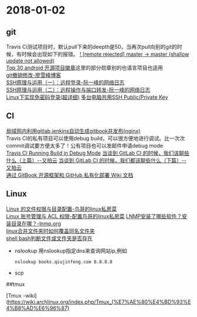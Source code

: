 # 2018-01-02
## git
Travis Ci测试项目时，默认pull下来的deepth是50，当再次pull向别的git的时候，有时候会出现如下的报错。
[ ! [remote rejected] master -> master (shallow update not allowed)](https://stackoverflow.com/questions/28983842/remote-rejected-shallow-update-not-allowed-after-changing-git-remote-url)  
[Top 30 android 开源项目徽章](http://gdky005.com/2017/06/15/%E5%BE%BD%E7%AB%A0%E7%B3%BB%E5%88%971%EF%BC%9A-Top-30-android-%E5%BC%80%E6%BA%90%E9%A1%B9%E7%9B%AE%E5%BE%BD%E7%AB%A0/)这里的部分勋章别的也语言项目也适用  
[git撤销修改-廖雪峰博客](https://www.liaoxuefeng.com/wiki/0013739516305929606dd18361248578c67b8067c8c017b000/001374831943254ee90db11b13d4ba9a73b9047f4fb968d000)  
[SSH原理与运用（一）：远程登录-阮一峰的网络日志](http://www.ruanyifeng.com/blog/2011/12/ssh_remote_login.html)  
[SSH原理与运用（二）：远程操作与端口转发-阮一峰的网络日志](http://www.ruanyifeng.com/blog/2011/12/ssh_port_forwarding.html)  
[Linux下实现免密码登录(超详细)](http://www.jb51.net/article/94599.htm)
[多台电脑共用SSH Public/Private Key](https://www.douban.com/note/267252677/)  


## CI
[局域网内利用gitlab,jenkins自动生成gitbook并发布(nginx)](http://www.cnblogs.com/zqb-all/p/5371255.html)  
Travis CI的私有项目可以使用debug build，可以很方便地进行调试。比一次次commit调试要方便太多了！公有项目也可以发邮件申请debug mode  
[Travis CI Running Build in Debug Mode](https://docs.travis-ci.com/user/running-build-in-debug-mode/)
[当谈到 GitLab CI 的时候，我们该聊些什么（上篇）--又拍云](https://zhuanlan.zhihu.com/p/30193655)
[当谈到 GitLab CI 的时候，我们都该聊些什么（下篇）-- 又拍云](https://tech.upyun.com/article/246/%E5%BD%93%E8%B0%88%E5%88%B0%20GitLab%20CI%20%E7%9A%84%E6%97%B6%E5%80%99%EF%BC%8C%E6%88%91%E4%BB%AC%E9%83%BD%E8%AF%A5%E8%81%8A%E4%BA%9B%E4%BB%80%E4%B9%88%EF%BC%88%E4%B8%8B%E7%AF%87%EF%BC%89.html)  
[通过 GitBook 开源框架和 GitHub 私有化部署 Wiki 文档](https://zhuanlan.zhihu.com/p/26964548)

## Linux
[Linux 的文件权限与目录配置-鸟哥的linux私房菜](http://cn.linux.vbird.org/linux_basic/0210filepermission_2.php)  
[Linux 账号管理与 ACL 权限-配置鸟哥的linux私房菜](http://cn.linux.vbird.org/linux_basic/0410accountmanager.php)
[LNMP安装了哪些软件？安装目录在哪？-lnmp.org](https://lnmp.org/faq/lnmp-software-list.html)  
[linux合并文件夹时如何覆盖同名文件夹](http://bbs.chinaunix.net/thread-2118003-1-1.html)  
[shell bash判断文件或文件夹是否存在](https://www.cnblogs.com/emanlee/p/3583769.html)  

* nslookup
  用nslookup指定dns来查询网站ip,例如
  ```shell
  nslookup books.qiujinfeng.com 8.8.8.8
  ```
* scp

##tmux

[Tmux -wiki](https://wiki.archlinux.org/index.php/Tmux_(%E7%AE%80%E4%BD%93%E4%B8%AD%E6%96%87)
